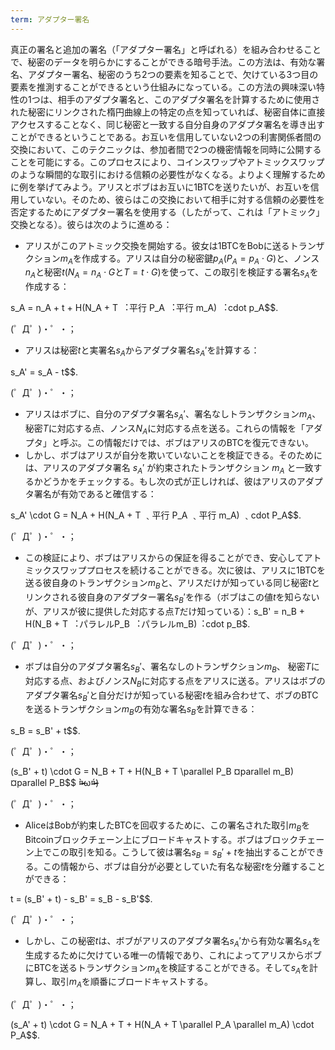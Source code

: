 ```yaml
---
term: アダプター署名
---
```

真正の署名と追加の署名（「アダプター署名」と呼ばれる）を組み合わせることで、秘密のデータを明らかにすることができる暗号手法。この方法は、有効な署名、アダプター署名、秘密のうち2つの要素を知ることで、欠けている3つ目の要素を推測することができるという仕組みになっている。この方法の興味深い特性の1つは、相手のアダプタ署名と、このアダプタ署名を計算するために使用された秘密にリンクされた楕円曲線上の特定の点を知っていれば、秘密自体に直接アクセスすることなく、同じ秘密と一致する自分自身のアダプタ署名を導き出すことができるということである。お互いを信用していない2つの利害関係者間の交換において、このテクニックは、参加者間で2つの機密情報を同時に公開することを可能にする。このプロセスにより、コインスワップやアトミックスワップのような瞬間的な取引における信頼の必要性がなくなる。よりよく理解するために例を挙げてみよう。アリスとボブはお互いに1BTCを送りたいが、お互いを信用していない。そのため、彼らはこの交換において相手に対する信頼の必要性を否定するためにアダプター署名を使用する（したがって、これは「アトミック」交換となる）。彼らは次のように進める：


- アリスがこのアトミック交換を開始する。彼女は1BTCをBobに送るトランザクション$m_A$を作成する。アリスは自分の秘密鍵$p_A$($P_A = p_A \cdot G$)と、ノンス$n_A$と秘密$t$($N_A = n_A \cdot G$と$T = t \cdot G$)を使って、この取引を検証する署名$s_A$を作成する：

s_A = n_A + t + H(N_A + T ︓平行 P_A ︓平行 m_A) ︓cdot p_A$$.

(゜Д゜)・゜・；


- アリスは秘密$t$と実署名$s_A$からアダプタ署名$s_A'$を計算する：

s_A' = s_A - t$$.

(゜Д゜)・゜・；


- アリスはボブに、自分のアダプタ署名$s_A'$、署名なしトランザクション$m_A$、 秘密$T$に対応する点、ノンス$N_A$に対応する点を送る。これらの情報を「アダプタ」と呼ぶ。この情報だけでは、ボブはアリスのBTCを復元できない。
- しかし、ボブはアリスが自分を欺いていないことを検証できる。そのためには、アリスのアダプタ署名 $s_A'$ が約束されたトランザクション $m_A$ と一致するかどうかをチェックする。もし次の式が正しければ、彼はアリスのアダプタ署名が有効であると確信する：

s_A'  \cdot G = N_A + H(N_A + T ﹑平行 P_A ﹑平行 m_A) ﹑cdot P_A$$.

(゜Д゜)・゜・；


- この検証により、ボブはアリスからの保証を得ることができ、安心してアトミックスワッププロセスを続けることができる。次に彼は、アリスに1BTCを送る彼自身のトランザクション$m_B$と、アリスだけが知っている同じ秘密$t$とリンクされる彼自身のアダプター署名$s_B'$を作る（ボブはこの値$t$を知らないが、アリスが彼に提供した対応する点$T$だけ知っている）：s_B' = n_B + H(N_B + T ︓パラレルP_B ︓パラレルm_B)︓cdot p_B$.

(゜Д゜)・゜・；


- ボブは自分のアダプタ署名$s_B'$、署名なしのトランザクション$m_B$、 秘密$T$に対応する点、およびノンス$N_B$に対応する点をアリスに送る。アリスはボブのアダプタ署名$s_B'$と自分だけが知っている秘密$t$を組み合わせて、ボブのBTCを送るトランザクション$m_B$の有効な署名$s_B$を計算できる：

s_B = s_B' + t$$.

(゜Д゜)・゜・；

(s_B' + t)  \cdot G = N_B + T + H(N_B + T  \parallel P_B ¤parallel m_B) ¤parallel P_B$$ ¤̴̶̷̀ω¤̴̶̷́)

(゜Д゜)・゜・；


- AliceはBobが約束したBTCを回収するために、この署名された取引$m_B$をBitcoinブロックチェーン上にブロードキャストする。ボブはブロックチェーン上でこの取引を知る。こうして彼は署名$s_B = s_B' + t$を抽出することができる。この情報から、ボブは自分が必要としていた有名な秘密$t$を分離することができる：

t = (s_B' + t) - s_B' = s_B - s_B'$$.

(゜Д゜)・゜・；


- しかし、この秘密$t$は、ボブがアリスのアダプタ署名$s_A'$から有効な署名$s_A$を生成するために欠けている唯一の情報であり、これによってアリスからボブにBTCを送るトランザクション$m_A$を検証することができる。そして$s_A$を計算し、取引$m_A$を順番にブロードキャストする。

(゜Д゜)・゜・；

(s_A' + t)  \cdot G = N_A + T + H(N_A + T  \parallel P_A  \parallel m_A)  \cdot P_A$$.